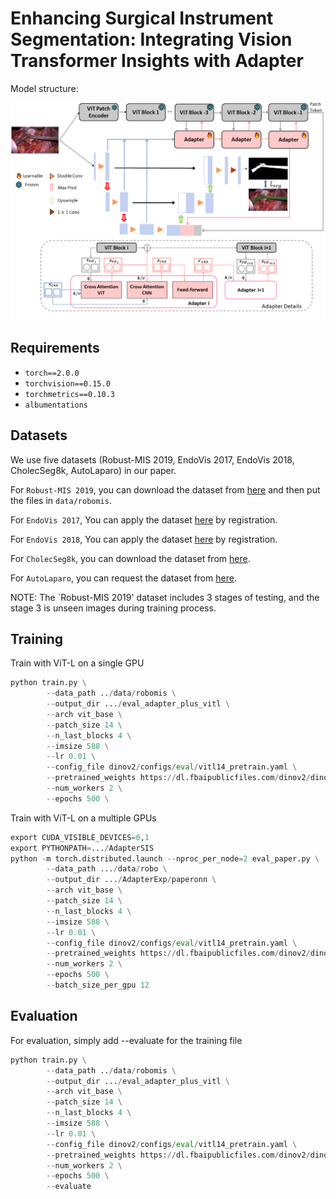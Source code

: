 # Enhancing Surgical Instrument Segmentation: Integrating Vision Transformer Insights with Adapter

Model structure:

![](https://github.com/weimengmeng1999/AdapterSIS/blob/main/figures/model.png)

## Requirements

- `torch==2.0.0`
- `torchvision==0.15.0`
- `torchmetrics==0.10.3`
- `albumentations`

## Datasets
We use five datasets (Robust-MIS 2019, EndoVis 2017, EndoVis 2018, CholecSeg8k, AutoLaparo) in our paper.

For `Robust-MIS 2019`, you can download the dataset from [here](https://www.synapse.org/#!Synapse:syn20575265) and then put the files in `data/robomis`.

For `EndoVis 2017`, You can apply the dataset [here](https://endovissub2017-roboticinstrumentsegmentation.grand-challenge.org/) by registration.

For `EndoVis 2018`, You can apply the dataset [here](https://endovissub2018-roboticscenesegmentation.grand-challenge.org/) by registration.

For `CholecSeg8k`, you can download the dataset from [here](https://www.kaggle.com/datasets/newslab/cholecseg8k).

For `AutoLaparo`, you can request the dataset from [here](https://autolaparo.github.io/).

NOTE: The `Robust-MIS 2019' dataset includes 3 stages of testing, and the stage 3 is unseen images during training process.

## Training
Train with ViT-L on a single GPU
```python
python train.py \
        --data_path ../data/robomis \
        --output_dir .../eval_adapter_plus_vitl \
        --arch vit_base \
        --patch_size 14 \
        --n_last_blocks 4 \
        --imsize 588 \
        --lr 0.01 \
        --config_file dinov2/configs/eval/vitl14_pretrain.yaml \
        --pretrained_weights https://dl.fbaipublicfiles.com/dinov2/dinov2_vitl14/dinov2_vitl14_pretrain.pth \
        --num_workers 2 \
        --epochs 500 \
```
Train with ViT-L on a multiple GPUs
```python
export CUDA_VISIBLE_DEVICES=0,1
export PYTHONPATH=.../AdapterSIS
python -m torch.distributed.launch --nproc_per_node=2 eval_paper.py \
        --data_path .../data/robo \
        --output_dir .../AdapterExp/paperonn \
        --arch vit_base \
        --patch_size 14 \
        --n_last_blocks 4 \
        --imsize 588 \
        --lr 0.01 \
        --config_file dinov2/configs/eval/vitl14_pretrain.yaml \
        --pretrained_weights https://dl.fbaipublicfiles.com/dinov2/dinov2_vitl14/dinov2_vitl14_pretrain.pth \
        --num_workers 2 \
        --epochs 500 \
        --batch_size_per_gpu 12
```

##  Evaluation
For evaluation, simply add --evaluate for the training file
```python
python train.py \
        --data_path ../data/robomis \
        --output_dir .../eval_adapter_plus_vitl \
        --arch vit_base \
        --patch_size 14 \
        --n_last_blocks 4 \
        --imsize 588 \
        --lr 0.01 \
        --config_file dinov2/configs/eval/vitl14_pretrain.yaml \
        --pretrained_weights https://dl.fbaipublicfiles.com/dinov2/dinov2_vitl14/dinov2_vitl14_pretrain.pth \
        --num_workers 2 \
        --epochs 500 \
        --evaluate
```

